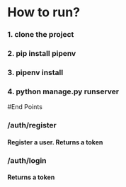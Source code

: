 # How to run?
### 1. clone the project
### 2. pip install pipenv
### 3. pipenv install
### 4. python manage.py runserver


#End Points
### /auth/register
#### Register a user. Returns a token
### /auth/login
#### Returns a token
